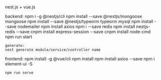 nest.js + vue.js

backend: 
    npm i -g @nestjs/cli
    npm install --save @nestjs/mongoose mongoose
    npm install --save @nestjs/typeorm typeorm mysql
    npm install --save nodemailer
    npm install axios
    npm i --save redis
    npm install nestjs-redis --save
    cnpm install express-session --save
    cnpm install node-cmd
    npm run start

    generate:
    nest generate module/service/controller name

frontend:
    npm install -g @vue/cli
    npm install
    npm install axios --save
    npm i element-ui -S

    npm run serve

    